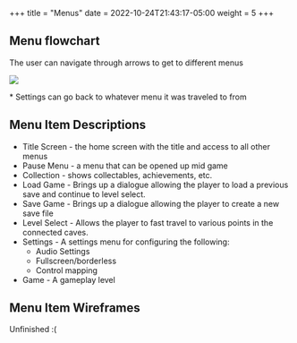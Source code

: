 +++
title = "Menus"
date =  2022-10-24T21:43:17-05:00
weight = 5
+++

## Menu flowchart
The user can navigate through arrows to get to different menus

![](../menu_flowchart.png)

\* Settings can go back to whatever menu it was traveled to from

## Menu Item Descriptions
- Title Screen - the home screen with the title and access to all other menus 
- Pause Menu - a menu that can be opened up mid game
- Collection - shows collectables, achievements, etc.
- Load Game - Brings up a dialogue allowing the player to load a previous save and continue to level select.
- Save Game - Brings up a dialogue allowing the player to create a new save file
- Level Select - Allows the player to fast travel to various points in the connected caves.
- Settings - A settings menu for configuring the following:
  - Audio Settings
  - Fullscreen/borderless
  - Control mapping
- Game - A gameplay level

## Menu Item Wireframes
Unfinished :(
<!-- TODO -->